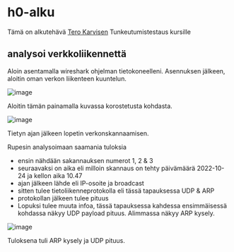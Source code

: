 # h0-alku

Tämä on alkutehävä [Tero Karvisen](https://terokarvinen.com/tunkeutumistestaus-ict4tn027-3010-syksylla-2022/#h0-alkutehtava) Tunkeutumistestaus kursille

## analysoi verkkoliikennettä 

Aloin asentamalla wireshark ohjelman tietokoneelleni. 
Asennuksen jälkeen, aloitin oman verkon liikenteen kuuntelun.

![image](https://user-images.githubusercontent.com/93308960/197474161-70dace7e-1e15-47ac-a887-38423bd70a92.png)

Aloitin tämän painamalla kuvassa korostetusta kohdasta.

![image](https://user-images.githubusercontent.com/93308960/197472215-cfe6ac80-6299-48d6-b1e2-f75bf74e4ce3.png)

Tietyn ajan jälkeen lopetin verkonskannaamisen. 

Rupesin analysoimaan saamania tuloksia

 * ensin nähdään sakannauksen numerot 1, 2  & 3
 * seuraavaksi on aika eli milloin skannaus on tehty päivämäärä 2022-10-24 ja kellon aika 10.47
 * ajan jälkeen lähde eli IP-osoite ja broadcast
 * sitten tulee tietoliikenneprotokolla eli tässä tapauksessa UDP & ARP
 * protokollan jälkeen tulee pituus
 * Lopuksi tulee muuta infoa, tässä tapauksessa kahdessa ensimmäisessä kohdassa näkyy UDP payload pituus. Alimmassa näkyy ARP kysely.

![image](https://user-images.githubusercontent.com/93308960/197474494-6ecec966-8213-4037-ae62-10f8c38c8e56.png)

Tuloksena tuli ARP kysely ja UDP pituus.


